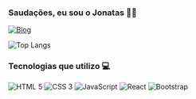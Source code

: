 ### Saudações, eu sou o Jonatas 👨‍💻

[![Blog](https://img.shields.io/badge/LinkedIn-0077B5?style=for-the-badge&logo=linkedin&logoColor=white)](https://www.linkedin.com/in/jonatas-evangelista/)

![Top Langs](https://github-readme-stats.vercel.app/api/top-langs/?username=jonatas-souza21&hide_progress=true&theme=dracula)

### Tecnologias que utilizo 💻
<div align="center" style="display: inline-block">
    <img src="https://img.shields.io/badge/HTML5-E34F26?style=for-the-badge&logo=html5&logoColor=white" alt="HTML 5"></img>
    <img src="https://img.shields.io/badge/CSS3-1572B6?style=for-the-badge&logo=css3&logoColor=white" alt="CSS 3"></img>
    <img src="https://img.shields.io/badge/JavaScript-323330?style=for-the-badge&logo=javascript&logoColor=F7DF1E" alt="JavaScript"></img>
    <img src="https://img.shields.io/badge/React-20232A?style=for-the-badge&logo=react&logoColor=61DAFB" alt="React"></img>
    <img src="https://img.shields.io/badge/Bootstrap-563D7C?style=for-the-badge&logo=bootstrap&logoColor=white" alt="Bootstrap"></img>
</div>
